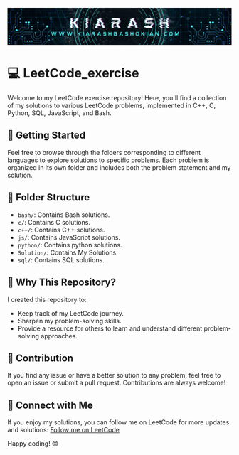 ![baner](https://github.com/Ghosts6/Local-website/blob/main/img/Baner.png)
# 💻 LeetCode_exercise

Welcome to my LeetCode exercise repository! Here, you'll find a collection of my solutions to various LeetCode problems, implemented in C++, C, Python, SQL, JavaScript, and Bash.

## 🚀 Getting Started

Feel free to browse through the folders corresponding to different languages to explore solutions to specific problems. Each problem is organized in its own folder and includes both the problem statement and my solution.

## 📁 Folder Structure

- `bash/`: Contains Bash solutions.
- `c/`: Contains C solutions.
- `c++/`: Contains C++ solutions.
- `js/`: Contains JavaScript solutions.
- `python/`: Contains python solutions.
- `Solution/`: Contains My Solutions
- `sql/`: Contains SQL solutions.

## 🌟 Why This Repository?

I created this repository to:
- Keep track of my LeetCode journey.
- Sharpen my problem-solving skills.
- Provide a resource for others to learn and understand different problem-solving approaches.

## 📝 Contribution

If you find any issue or have a better solution to any problem, feel free to open an issue or submit a pull request. Contributions are always welcome!

## 🤝 Connect with Me

If you enjoy my solutions, you can follow me on LeetCode for more updates and solutions:
[Follow me on LeetCode](https://leetcode.com/Ghosts6/)

Happy coding! 😊
